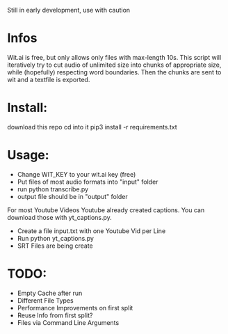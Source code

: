 Still in early development, use with caution

# Infos
Wit.ai is free, but only allows only files with max-length 10s.
This script will iteratively try to cut audio of unlimited size into chunks of appropriate size, while (hopefully) respecting word boundaries.
Then the chunks are sent to wit and a textfile is exported.

# Install:

download this repo
cd into it
pip3 install -r requirements.txt

# Usage:

- Change WIT_KEY to your wit.ai key (free)
- Put files of most audio formats into "input" folder
- run python transcribe.py
- output file should be in "output" folder

For most Youtube Videos Youtube already created captions.
You can download those with yt_captions.py.
- Create a file input.txt with one Youtube Vid per Line
- Run python yt_captions.py
- SRT Files are being create

# TODO:
- Empty Cache after run
- Different File Types
- Performance Improvements on first split
- Reuse Info from first split?
- Files via Command Line Arguments
